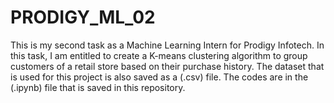 # PRODIGY_ML_02
This is my second task as a Machine Learning Intern for Prodigy Infotech. In this task, I am entitled to create a K-means clustering algorithm to group customers of a retail store based on their purchase history.
The dataset that is used for this project is also saved as a (.csv) file.
The codes are in the (.ipynb) file that is saved in this repository.

